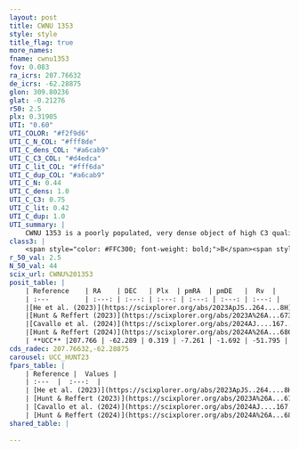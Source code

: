 ```yaml
---
layout: post
title: CWNU 1353
style: style
title_flag: true
more_names: 
fname: cwnu1353
fov: 0.083
ra_icrs: 207.76632
de_icrs: -62.28875
glon: 309.80236
glat: -0.21276
r50: 2.5
plx: 0.31905
UTI: "0.60"
UTI_COLOR: "#f2f9d6"
UTI_C_N_COL: "#fff8de"
UTI_C_dens_COL: "#a6cab9"
UTI_C_C3_COL: "#d4edca"
UTI_C_lit_COL: "#fff6da"
UTI_C_dup_COL: "#a6cab9"
UTI_C_N: 0.44
UTI_C_dens: 1.0
UTI_C_C3: 0.75
UTI_C_lit: 0.42
UTI_C_dup: 1.0
UTI_summary: |
    CWNU 1353 is a poorly populated, very dense object of high C3 quality. It was recently reported in the literature.
class3: |
    <span style="color: #FFC300; font-weight: bold;">B</span><span style="color: green; font-weight: bold;">A</span>
r_50_val: 2.5
N_50_val: 44
scix_url: CWNU%201353
posit_table: |
    | Reference    | RA    | DEC   | Plx  | pmRA  | pmDE   |  Rv  |
    | :---         | :---: | :---: | :---: | :---: | :---: | :---: |
    |[He et al. (2023)](https://scixplorer.org/abs/2023ApJS..264....8H) | 207.756 | -62.292 | 0.33 | -7.262 | -1.696 | -49.86 |
    |[Hunt & Reffert (2023)](https://scixplorer.org/abs/2023A%26A...673A.114H) | 207.741 | -62.289 | 0.323 | -7.225 | -1.694 | -51.823 |
    |[Cavallo et al. (2024)](https://scixplorer.org/abs/2024AJ....167...12C) | 207.764 | -62.281 | 0.322 | -- | -- | -- |
    |[Hunt & Reffert (2024)](https://scixplorer.org/abs/2024A%26A...686A..42H) | 207.741 | -62.289 | 0.323 | -7.225 | -1.694 | -51.823 |
    | **UCC** |207.766 | -62.289 | 0.319 | -7.261 | -1.692 | -51.795 | 
cds_radec: 207.76632,-62.28875
carousel: UCC_HUNT23
fpars_table: |
    | Reference |  Values |
    | :---  |  :---:  |
    | [He et al. (2023)](https://scixplorer.org/abs/2023ApJS..264....8H) | `A0=3.55, m-M=12.15, logAge=8.2` |
    | [Hunt & Reffert (2023)](https://scixplorer.org/abs/2023A%26A...673A.114H) | `AV50=3.412, diffAV50=1.617, MOD50=12.315, logAge50=7.895` |
    | [Cavallo et al. (2024)](https://scixplorer.org/abs/2024AJ....167...12C) | `AV50=3.1, dMod50=12.28, logAge50=8.38, [Fe/H]50=0.16` |
    | [Hunt & Reffert (2024)](https://scixplorer.org/abs/2024A%26A...686A..42H) | `MassJ=447.398` |
shared_table: |
    
---
```

